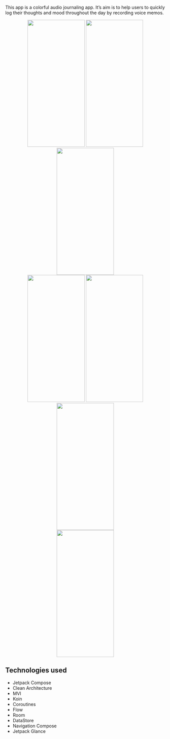 This app is a colorful audio journaling app. Itʼs aim is to help users to quickly log their thoughts and mood throughout the day by recording voice memos.

<div align="center">
  <img src="https://github.com/user-attachments/assets/29b3e15f-7174-45f6-9aa5-a1e1ea993234" width="180" height="400">
  <img src="https://github.com/user-attachments/assets/d5366883-7683-47ce-843b-c88725bb71a4" width="180" height="400">
  <img src="https://github.com/user-attachments/assets/78e28e37-9623-48ef-8e5c-518500757901" width="180" height="400">
</div>

<div align="center">
  <img src="https://github.com/user-attachments/assets/7e0a8999-3790-4392-ad92-70951f50fccb" width="180" height="400">
  <img src="https://github.com/user-attachments/assets/e3389a55-190a-422f-b3b9-1ef4febb2d41" width="180" height="400">
  <img src="https://github.com/user-attachments/assets/37eee2be-058c-4637-94d0-1051509c7b39" width="180" height="400">
</div>

<div align="center">
  <img src="https://github.com/user-attachments/assets/d0126776-172e-46ad-85dc-f0a352daa0e9" width="180" height="400">
</div>

## Technologies used

- Jetpack Compose
- Clean Architecture
- MVI
- Koin
- Coroutines
- Flow
- Room
- DataStore
- Navigation Compose
- Jetpack Glance 
